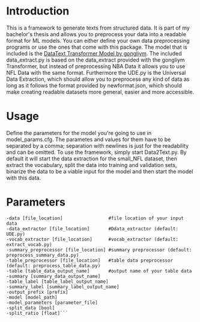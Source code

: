 # Introduction
This is a framework to generate texts from structured data.
It is part of my bachelor's thesis and allows you to preprocess your data into a readable format for ML models.
You can either define your own data preprocessing programs or use the ones that come with this package.
The model that is included is the [DataText Transformer Model by gongliym](https://github.com/gongliym/data2text-transformer/).
The included data_extract.py is based on the data_extract provided with the gongliym Transformer, but instead of preprocessing NBA Data it allows you to use NFL Data with the same format.
Furthermore the UDE.py is the Universal Data Extraction, which should allow you to preprocess any kind of data as long as it follows the format provided by newformat.json,
which should make creating readable datasets more general, easier and more accessible.

# Usage
Define the parameters for the model you're going to use in model_params.cfg. The parametes and values for them have to be separated by a comma; separation with newlines is
just for the readability and can be omitted.
To use the framework, simply start Data2Text.py. By default it will start the data extraction for the small_NFL dataset, then extract the vocabulary, split the data into training and validation sets, binarize the data to be a viable input for the model and then start the model with this data.

# Parameters
```
-data [file_location]                 #file location of your input data
-data_extractor [file_location]       #Ddata_extractor (default: UDE.py)
-vocab_extractor [file_location]      #vocab_extractor (default: extract_vocab.py)
-summary_preprocessor [file_location] #summary preprocessor (default: preprocess_summary_data.py)
-table_preprocessor [file_location]   #table data preprocessor (default: preprocess_table_data.py)
-table [table_data_output_name]       #output name of your table data
-summary [summary_data_output_name] 
-table_label [table_label_output_name]
-summary_label [summary_label_output_name]
-output_prefix [prefix]
-model [model_path]
-model_parameters [parameter_file]
-split_data [bool]
-split_ratio [float]```
